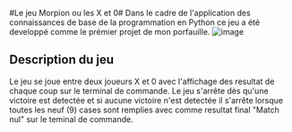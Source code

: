#Le jeu Morpion ou les X et 0#
Dans le cadre de l'application des connaissances de base de la programmation en Python ce jeu a été developpé comme le prémier projet de mon porfauille.
![image](https://github.com/user-attachments/assets/d0e0f097-9a77-4b02-8830-68d01511054c)

## Description du jeu ##

Le jeu se joue entre deux joueurs X et 0 avec l'affichage des resultat de chaque coup sur le terminal de commande. Le jeu s'arrête dès qu'une victoire est detectée et si aucune victoire n'est detectée il s'arrête lorsque toutes les neuf (9) cases sont remplies avec comme resultat final "Match nul" sur le teminal de commande.

 
 
